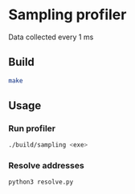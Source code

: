 # Sampling profiler
Data collected every 1 ms
## Build
```bash
make
```
## Usage
### Run profiler
```bash
./build/sampling <exe>
```
### Resolve addresses
```bash
python3 resolve.py
```
